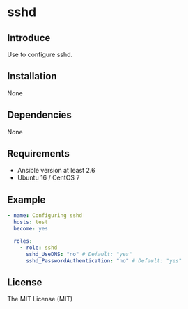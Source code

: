 # sshd

## Introduce
Use to configure sshd.

## Installation
None

## Dependencies
None

## Requirements
* Ansible version at least 2.6
* Ubuntu 16 / CentOS 7

## Example
```yaml
- name: Configuring sshd
  hosts: test
  become: yes

  roles:
    - role: sshd
      sshd_UseDNS: "no" # Default: "yes"
      sshd_PasswordAuthentication: "no" # Default: "yes"
```

## License
The MIT License (MIT)
